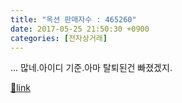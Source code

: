 ```yaml
---
title: "옥션 판매자수 : 465260"
date: 2017-05-25 21:50:30 +0900
categories: [전자상거래]
---
```


... 많네.아이디 기준.아마 탈퇴된건 빠졌겠지.


[🔗link](http://www.mins01.com/mh/tech/read/1084)